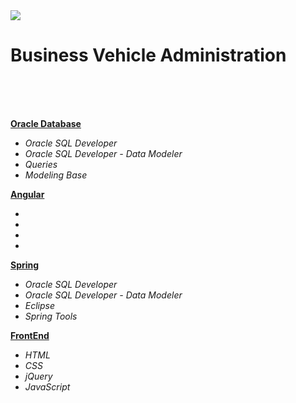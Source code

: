 <img src="https://github.com/ZoranKJava/gifs/blob/master/eng-logo-pos.png">

# Business Vehicle Administration



</br>
</br>
</br>



<b><a href="">Oracle Database</a></b>
 * <i>Oracle SQL Developer</i>
 * <i>Oracle SQL Developer - Data Modeler</i>
 * <i>Queries</i>
 * <i>Modeling Base</i>

<b><a href="">Angular</a></b>
 * <i></i>
 * <i></i>
 * <i></i>
 * <i></i>
 
<b><a href="">Spring</a></b>
 * <i>Oracle SQL Developer</i>
 * <i>Oracle SQL Developer - Data Modeler</i>
 * <i>Eclipse</i>
 * <i>Spring Tools</i>
 
 <b><a href="">FrontEnd</a></b>
 * <i>HTML</i>
 * <i>CSS</i>
 * <i>jQuery</i>
 * <i>JavaScript</i>

 

